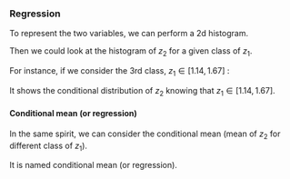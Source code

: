 ### Regression

To represent the two variables, we can perform a 2d histogram.


Then we could look at the histogram of $z_2$ for a given class of $z_1$.

For instance, if we consider the 3rd class, $z_1\in[1.14,1.67]$ :





It shows the conditional distribution of $z_2$ knowing that $z_1\in[1.14,1.67]$.

#### Conditional mean (or regression)

In the same spirit, we can consider the conditional mean (mean of $z_2$ for different class of $z_1$). 

It is named conditional mean (or regression).


